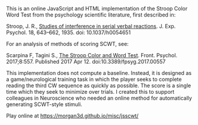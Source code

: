This is an online JavaScript and HTML implementation of the Stroop
Color Word Test from the psychology scientific literature, first
described in:

Stroop, J. R., [Studies of interference in serial verbal reactions](http://psychclassics.yorku.ca/Stroop/). J. Exp. Psychol. 18, 643–662, 1935. doi: 10.1037/h0054651

For an analysis of methods of scoring SCWT, see:

Scarpina F, Tagini S., [The Stroop Color and Word Test](https://www.frontiersin.org/articles/10.3389/fpsyg.2017.00557/full). Front. Psychol. 2017;8:557. Published 2017 Apr 12. doi:10.3389/fpsyg.2017.00557


This implementation does not compute a baseline. Instead, it is
designed as a game/neurological training task in which the player
seeks to complete reading the third CW sequence as quickly as
possible. The score is a single time which they seek to minimize over
trials. I created this to support colleagues in Neuroscience who
needed an online method for automatically generating SCWT-style
stimuli.

Play online at https://morgan3d.github.io/misc/jsscwt/

